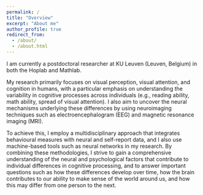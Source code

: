 ```yaml
---
permalink: /
title: "Overview"
excerpt: "About me"
author_profile: true
redirect_from:
  - /about/
  - /about.html
---
```


I am currently a postdoctoral researcher at KU Leuven (Leuven, Belgium) in both the Hoplab and Mathlab.

My research primarily focuses on visual perception, visual attention, and cognition in humans, with a particular emphasis on understanding the variability in cognitive processes across individuals (e.g., reading ability, math ability, spread of visual attention). I also aim to uncover the neural mechanisms underlying these differences by using neuroimaging techniques such as electroencephalogram (EEG) and magnetic resonance imaging (MRI). 

To achieve this, I employ a multidisciplinary approach that integrates behavioural measures with neural and self-report data, and I also use machine-based tools such as neural networks in my research. By combining these methodologies, I strive to gain a comprehensive understanding of the neural and psychological factors that contribute to individual differences in cognitive processing, and to answer important questions such as how these differences develop over time, how the brain contributes to our ability to make sense of the world around us, and how this may differ from one person to the next.


